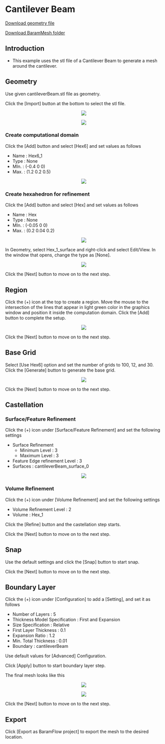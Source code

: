 # Cantilever Beam

[Download geometry file](https://drive.google.com/file/d/1WsbkUpeVhtj8RlEXlhHEVLmwsnjyem5v/view?usp=sharing) 

[Download BaramMesh folder](https://drive.google.com/file/d/1-Gb9mxY1H6_ywJWfwfcqVFMCb8UFBfzA/view?usp=sharing)

## Introduction 

* This example uses the stl file of a Cantilever Beam to generate a mesh around the cantilever.

## Geometry

Use given cantileverBeam.stl file as geometry.

Click the [Import] button at the bottom to select the stl file. 

<p align='center'>
    <img src="https://github.com/nextfoam/baram-pages/raw/main/screenshots/mesh/cantileverBeam/1.png"><br>
</p>

<p align='center'>
    <img src="https://github.com/nextfoam/baram-pages/raw/main/screenshots/mesh/cantileverBeam/2.png"><br>
</p>

### Create computational domain

Click the [Add] button and select [Hex6] and set values as follows

+ Name : Hex6_1 
+ Type : None 
+ MIn. : (-0.4 0 0)
+ Max. : (1.2 0.2 0.5) 

<p align='center'>
    <img src="https://github.com/nextfoam/baram-pages/raw/main/screenshots/mesh/cantileverBeam/cantilever_hex6.png"><br>
</p>

### Create hexahedron for refinement

Click the [Add] button and select [Hex] and set values as follows

+ Name : Hex
+ Type : None 
+ MIn. : (-0.05 0 0)
+ Max. : (0.2 0.04 0.2)

<p align='center'>
    <img src="https://github.com/nextfoam/baram-pages/raw/main/screenshots/mesh/cantileverBeam/3.png"><br>
</p>

In Geometry, select Hex\_1\_surface and right-click and select Edit/View. In the window that opens, change the type as [None].

<p align='center'>
    <img src="https://github.com/nextfoam/baram-pages/raw/main/screenshots/mesh/cantileverBeam/4.png"><br>
</p>

Click the [Next] button to move on to the next step.

<!-------------------------------------------------------------------------------------------------->
## Region

Click the (+) icon at the top to create a region. Move the mouse to the intersection of the lines that appear in light green color in the graphics window and position it inside the computation domain. Click the [Add] button to complete the setup.

<p align='center'>
    <img src="https://github.com/nextfoam/baram-pages/raw/main/screenshots/mesh/cantileverBeam/5.png"><br>
</p>

Click the [Next] button to move on to the next step.

<!-------------------------------------------------------------------------------------------------->
## Base Grid

Select [Use Hex6] option and set the number of grids to 100, 12, and 30. Click the [Generate] button to generate the base grid.

<p align='center'>
    <img src="https://github.com/nextfoam/baram-pages/raw/main/screenshots/mesh/cantileverBeam/7.png"><br>
</p>

Click the [Next] button to move on to the next step.

<!-------------------------------------------------------------------------------------------------->
## Castellation

### Surface/Feature Refinement

Click the (+) icon under [Surface/Feature Refinement] and set the following settings

+ Surface Refinement
    + Minimum Level : 3
    + Maximum Level : 3
+ Feature Edge refinement Level : 3
+ Surfaces : cantileverBeam\_surface\_0

<p align='center'>
    <img src="https://github.com/nextfoam/baram-pages/raw/main/screenshots/mesh/cantileverBeam/cantilever_refine_surface.png"><br>
</p>

### Volume Refinement

Click the (+) icon under [Volume Refinement] and set the following settings 

+ Volume Refinement Level : 2
+ Volume : Hex\_1
    
Click the [Refine] button and the castellation step starts. 

Click the [Next] button to move on to the next step.

<!-------------------------------------------------------------------------------------------------->
## Snap

Use the default settings and click the [Snap] button to start snap.

Click the [Next] button to move on to the next step.

<!-------------------------------------------------------------------------------------------------->
## Boundary Layer

Click the (+) icon under [Configuration] to add a [Setting], and set it as follows

+ Number of Layers : 5
+ Thickness Model Specification : First and Expansion
+ Size Specification : Relative
+ First Layer Thickness : 0.1
+ Expansion Ratio : 1.2
+ Min. Total Thickness : 0.01
+ Boundary : cantileverBeam

Use default values for [Advanced] Configuration.

Click [Apply] button to start boundary layer step.

The final mesh looks like this

<p align='center'>
    <img src="https://github.com/nextfoam/baram-pages/raw/main/screenshots/mesh/cantileverBeam/cantilever_mesh.png"><br>
</p>

<p align='center'>
    <img src="https://github.com/nextfoam/baram-pages/raw/main/screenshots/mesh/cantileverBeam/cantilever_mesh_1.png"><br>
</p>

Click the [Next] button to move on to the next step.
<!-------------------------------------------------------------------------------------------------->
## Export

Click [Export as BaramFlow project] to export the mesh to the desired location.  
